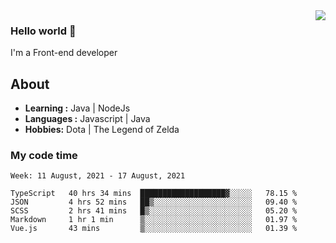 <img align='right' src="https://github-readme-stats.vercel.app/api?username=jumodada&show_icons=true&theme=vue">

### Hello world 👋

I'm a Front-end developer 
    
## About
-  **Learning :** Java | NodeJs
-  **Languages :** Javascript | Java
-  **Hobbies:** Dota | The Legend of Zelda

### My code time

<!--START_SECTION:waka-->
```text
Week: 11 August, 2021 - 17 August, 2021

TypeScript   40 hrs 34 mins  ███████████████████▓░░░░░   78.15 % 
JSON         4 hrs 52 mins   ██▒░░░░░░░░░░░░░░░░░░░░░░   09.40 % 
SCSS         2 hrs 41 mins   █▒░░░░░░░░░░░░░░░░░░░░░░░   05.20 % 
Markdown     1 hr 1 min      ▒░░░░░░░░░░░░░░░░░░░░░░░░   01.97 % 
Vue.js       43 mins         ▒░░░░░░░░░░░░░░░░░░░░░░░░   01.39 % 
```
<!--END_SECTION:waka-->
